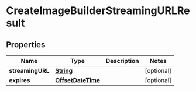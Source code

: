 

# CreateImageBuilderStreamingURLResult


## Properties

| Name | Type | Description | Notes |
|------------ | ------------- | ------------- | -------------|
|**streamingURL** | [**String**](String.md) |  |  [optional] |
|**expires** | [**OffsetDateTime**](OffsetDateTime.md) |  |  [optional] |



